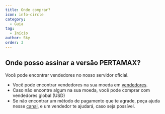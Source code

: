 ```yaml
---
title: Onde comprar?
icon: info-circle
category:
  - Guia
tag:
  - Início
author: Sky
order: 3
---
```


## Onde posso assinar a versão PERTAMAX?

Vocẽ pode encontrar vendedores no nosso servidor oficial.
- Você pode encontrar vendedores na sua moeda em [vendedores](https://discord.com/channels/1069057220802781265/1204755981834129439).
- Caso não encontre algum na sua moeda, você pode comprar com vendedores global (USD)
- Se não encontrar um método de pagamento que te agrade, peça ajuda nesse [canal](https://discord.com/channels/1069057220802781265/1205143920577880074), e um vendedor te ajudará, caso seja possível.
